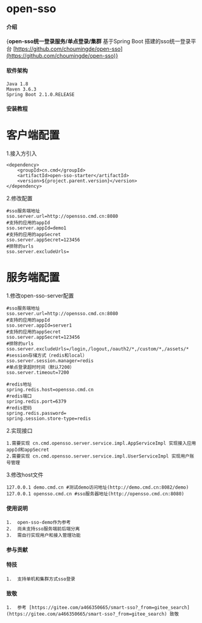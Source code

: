 # open-sso

#### 介绍
{**open-sso统一登录服务/单点登录/集群**
基于Spring Boot 搭建的sso统一登录平台 [https://github.com/choumingde/open-sso](https://github.com/choumingde/open-sso)}

#### 软件架构
    Java 1.8
    Maven 3.6.3
    Spring Boot 2.1.0.RELEASE

#### 安装教程

# 客户端配置

1.接入方引入

    <dependency>
        <groupId>cn.cmd</groupId>
        <artifactId>open-sso-starter</artifactId>
        <version>${project.parent.version}</version>
    </dependency>

2.修改配置

    #sso服务端地址
    sso.server.url=http://opensso.cmd.cn:8080 
    #支持的应用的appId
    sso.server.appId=demo1
    #支持的应用的appSecret
    sso.server.appSecret=123456 
    #排除的urls
    sso.server.excludeUrls= 

# 服务端配置

1.修改open-sso-server配置

    #sso服务端地址
    sso.server.url=http://opensso.cmd.cn:8080
    #支持的应用的appId
    sso.server.appId=server1
    #支持的应用的appSecret
    sso.server.appSecret=123456
    #排除的urls
    sso.server.excludeUrls=/login,/logout,/oauth2/*,/custom/*,/assets/*
    #session存储方式（redis和local）
    sso.server.session.manager=redis
    #单点登录超时时间（默认7200）
    sso.server.timeout=7200
    
    #redis地址
    spring.redis.host=opensso.cmd.cn
    #redis端口
    spring.redis.port=6379
    #redis密码
    spring.redis.password=
    spring.session.store-type=redis

2.实现接口
    
    1.需要实现 cn.cmd.opensso.server.service.impl.AppServiceImpl 实现接入应用appId和appSecret
    2.需要实现 cn.cmd.opensso.server.service.impl.UserServiceImpl 实现用户账号管理

3.修改host文件

    127.0.0.1 demo.cmd.cn #测试demo访问地址(http://demo.cmd.cn:8082/demo)
    127.0.0.1 opensso.cmd.cn #sso服务器地址(http://opensso.cmd.cn:8080)
    

#### 使用说明

    1.  open-sso-demo作为参考
    2.  尚未支持sso服务端前后端分离
    3.  需自行实现用户和接入管理功能

#### 参与贡献

    

#### 特技

    1.  支持单机和集群方式sso登录

#### 致敬

    1.  参考 [https://gitee.com/a466350665/smart-sso?_from=gitee_search](https://gitee.com/a466350665/smart-sso?_from=gitee_search) 致敬

